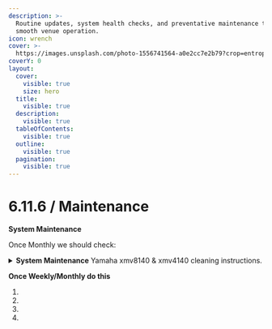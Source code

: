 ```yaml
---
description: >-
  Routine updates, system health checks, and preventative maintenance to ensure
  smooth venue operation.
icon: wrench
cover: >-
  https://images.unsplash.com/photo-1556741564-a0e2cc7e2b79?crop=entropy&cs=srgb&fm=jpg&ixid=M3wxOTcwMjR8MHwxfHNlYXJjaHwxfHxzcXVhcmUlMjByZWFkZXJ8ZW58MHx8fHwxNzQ2OTI3MTMyfDA&ixlib=rb-4.1.0&q=85
coverY: 0
layout:
  cover:
    visible: true
    size: hero
  title:
    visible: true
  description:
    visible: true
  tableOfContents:
    visible: true
  outline:
    visible: true
  pagination:
    visible: true
---
```


# 6.11.6 / Maintenance

&#x20;**System Maintenance**

Once Monthly we should check:&#x20;

<details>

<summary><strong>System Maintenance</strong> Yamaha xmv8140 &#x26; xmv4140 cleaning instructions.</summary>

Once Monthly we should check:&#x20;

**1.Exterior Cleaning**

* **Dust Removal**: Use a **microfiber cloth** or **anti-static brush** to wipe down the amplifier casing, vents, and front panel. Avoid abrasive materials that could scratch surfaces.
* **Ventilation Grilles**: Clear dust build-up from cooling vents using **compressed air** (held upright to prevent moisture discharge). Blocked vents can lead to overheating.&#x20;

**2. Input/Output Jack Maintenance**

**Loose Jacks**: Tighten any loose connectors with Phillips head driver.  Check speaker crips on cables are still tight.&#x20;

* **Power Down**: Always unplug the amplifier before opening.
* **Circuit Board Cleaning**: Use compressed air to blow dust off internal components (e.g., capacitors, resistors). Avoid touching circuitry unless trained1315.
* **Fan Maintenance**: Clean fan blades with a dry brush to ensure proper cooling. Stuck fans can cause thermal shutdowns

&#x20;**3. Internal Dust Management**

* **Power Down**: Always unplug the amplifier before opening.
* **Circuit Board Cleaning**: Use compressed air to blow dust off internal components (e.g., capacitors, resistors). Avoid touching circuitry unless trained1315.
* **Fan Maintenance**: Clean fan blades with a dry brush to ensure proper cooling. Stuck fans can cause thermal shutdowns

**Safety Notes**:

* Never use **water**, **household cleaners**, or **oily sprays** (e.g., WD-40) on electronics4.
* Document cleaning dates and issues in the **equipment log** for traceability

</details>

**Once Weekly/Monthly do this**

1.
2.
3.
4.

